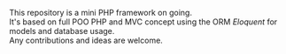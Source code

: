 This repository is a mini PHP framework on going.  
It's based on full POO PHP and MVC concept using 
the ORM *Eloquent* for models and database usage.  
Any contributions and ideas are welcome.
